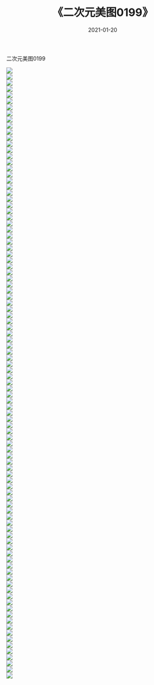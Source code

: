 ﻿---
layout: post
title:  《二次元美图0199》
date:   2021-01-20
img: http://imgx.orgx.ga/二次元/2021/二次元美图0199/000.jpg
categories: [美女, 清纯, 唯美]
---

二次元美图0199

 ![](http://imgx.orgx.ga/二次元/2021/二次元美图0199/001.jpg) <br>![](http://imgx.orgx.ga/二次元/2021/二次元美图0199/002.jpg) <br>![](http://imgx.orgx.ga/二次元/2021/二次元美图0199/003.jpg) <br>![](http://imgx.orgx.ga/二次元/2021/二次元美图0199/004.jpg) <br>![](http://imgx.orgx.ga/二次元/2021/二次元美图0199/005.jpg) <br>![](http://imgx.orgx.ga/二次元/2021/二次元美图0199/006.jpg) <br>![](http://imgx.orgx.ga/二次元/2021/二次元美图0199/007.jpg) <br>![](http://imgx.orgx.ga/二次元/2021/二次元美图0199/008.jpg) <br>![](http://imgx.orgx.ga/二次元/2021/二次元美图0199/009.jpg) <br>![](http://imgx.orgx.ga/二次元/2021/二次元美图0199/010.jpg) <br>![](http://imgx.orgx.ga/二次元/2021/二次元美图0199/011.jpg) <br>![](http://imgx.orgx.ga/二次元/2021/二次元美图0199/012.jpg) <br>![](http://imgx.orgx.ga/二次元/2021/二次元美图0199/013.jpg) <br>![](http://imgx.orgx.ga/二次元/2021/二次元美图0199/014.jpg) <br>![](http://imgx.orgx.ga/二次元/2021/二次元美图0199/015.jpg) <br>![](http://imgx.orgx.ga/二次元/2021/二次元美图0199/016.jpg) <br>![](http://imgx.orgx.ga/二次元/2021/二次元美图0199/017.jpg) <br>![](http://imgx.orgx.ga/二次元/2021/二次元美图0199/018.jpg) <br>![](http://imgx.orgx.ga/二次元/2021/二次元美图0199/019.jpg) <br>![](http://imgx.orgx.ga/二次元/2021/二次元美图0199/020.jpg) <br>![](http://imgx.orgx.ga/二次元/2021/二次元美图0199/021.jpg) <br>![](http://imgx.orgx.ga/二次元/2021/二次元美图0199/022.jpg) <br>![](http://imgx.orgx.ga/二次元/2021/二次元美图0199/023.jpg) <br>![](http://imgx.orgx.ga/二次元/2021/二次元美图0199/024.jpg) <br>![](http://imgx.orgx.ga/二次元/2021/二次元美图0199/025.jpg) <br>![](http://imgx.orgx.ga/二次元/2021/二次元美图0199/026.jpg) <br>![](http://imgx.orgx.ga/二次元/2021/二次元美图0199/027.jpg) <br>![](http://imgx.orgx.ga/二次元/2021/二次元美图0199/028.jpg) <br>![](http://imgx.orgx.ga/二次元/2021/二次元美图0199/029.jpg) <br>![](http://imgx.orgx.ga/二次元/2021/二次元美图0199/030.jpg) <br>![](http://imgx.orgx.ga/二次元/2021/二次元美图0199/031.jpg) <br>![](http://imgx.orgx.ga/二次元/2021/二次元美图0199/032.jpg) <br>![](http://imgx.orgx.ga/二次元/2021/二次元美图0199/033.jpg) <br>![](http://imgx.orgx.ga/二次元/2021/二次元美图0199/034.jpg) <br>![](http://imgx.orgx.ga/二次元/2021/二次元美图0199/035.jpg) <br>![](http://imgx.orgx.ga/二次元/2021/二次元美图0199/036.jpg) <br>![](http://imgx.orgx.ga/二次元/2021/二次元美图0199/037.jpg) <br>![](http://imgx.orgx.ga/二次元/2021/二次元美图0199/038.jpg) <br>![](http://imgx.orgx.ga/二次元/2021/二次元美图0199/039.jpg) <br>![](http://imgx.orgx.ga/二次元/2021/二次元美图0199/040.jpg) <br>![](http://imgx.orgx.ga/二次元/2021/二次元美图0199/041.jpg) <br>![](http://imgx.orgx.ga/二次元/2021/二次元美图0199/042.jpg) <br>![](http://imgx.orgx.ga/二次元/2021/二次元美图0199/043.jpg) <br>![](http://imgx.orgx.ga/二次元/2021/二次元美图0199/044.jpg) <br>![](http://imgx.orgx.ga/二次元/2021/二次元美图0199/045.jpg) <br>![](http://imgx.orgx.ga/二次元/2021/二次元美图0199/046.jpg) <br>![](http://imgx.orgx.ga/二次元/2021/二次元美图0199/047.jpg) <br>![](http://imgx.orgx.ga/二次元/2021/二次元美图0199/048.jpg) <br>![](http://imgx.orgx.ga/二次元/2021/二次元美图0199/049.jpg) <br>![](http://imgx.orgx.ga/二次元/2021/二次元美图0199/050.jpg) <br>![](http://imgx.orgx.ga/二次元/2021/二次元美图0199/051.jpg) <br>![](http://imgx.orgx.ga/二次元/2021/二次元美图0199/052.jpg) <br>![](http://imgx.orgx.ga/二次元/2021/二次元美图0199/053.jpg) <br>![](http://imgx.orgx.ga/二次元/2021/二次元美图0199/054.jpg) <br>![](http://imgx.orgx.ga/二次元/2021/二次元美图0199/055.jpg) <br>![](http://imgx.orgx.ga/二次元/2021/二次元美图0199/056.jpg) <br>![](http://imgx.orgx.ga/二次元/2021/二次元美图0199/057.jpg) <br>![](http://imgx.orgx.ga/二次元/2021/二次元美图0199/058.jpg) <br>![](http://imgx.orgx.ga/二次元/2021/二次元美图0199/059.jpg) <br>![](http://imgx.orgx.ga/二次元/2021/二次元美图0199/060.jpg) <br>![](http://imgx.orgx.ga/二次元/2021/二次元美图0199/061.jpg) <br>![](http://imgx.orgx.ga/二次元/2021/二次元美图0199/062.jpg) <br>![](http://imgx.orgx.ga/二次元/2021/二次元美图0199/063.jpg) <br>![](http://imgx.orgx.ga/二次元/2021/二次元美图0199/064.jpg) <br>![](http://imgx.orgx.ga/二次元/2021/二次元美图0199/065.jpg) <br>![](http://imgx.orgx.ga/二次元/2021/二次元美图0199/066.jpg) <br>![](http://imgx.orgx.ga/二次元/2021/二次元美图0199/067.jpg) <br>![](http://imgx.orgx.ga/二次元/2021/二次元美图0199/068.jpg) <br>![](http://imgx.orgx.ga/二次元/2021/二次元美图0199/069.jpg) <br>![](http://imgx.orgx.ga/二次元/2021/二次元美图0199/070.jpg) <br>![](http://imgx.orgx.ga/二次元/2021/二次元美图0199/071.jpg) <br>![](http://imgx.orgx.ga/二次元/2021/二次元美图0199/072.jpg) <br>![](http://imgx.orgx.ga/二次元/2021/二次元美图0199/073.jpg) <br>![](http://imgx.orgx.ga/二次元/2021/二次元美图0199/074.jpg) <br>![](http://imgx.orgx.ga/二次元/2021/二次元美图0199/075.jpg) <br>![](http://imgx.orgx.ga/二次元/2021/二次元美图0199/076.jpg) <br>![](http://imgx.orgx.ga/二次元/2021/二次元美图0199/077.jpg) <br>![](http://imgx.orgx.ga/二次元/2021/二次元美图0199/078.jpg) <br>![](http://imgx.orgx.ga/二次元/2021/二次元美图0199/079.jpg) <br>![](http://imgx.orgx.ga/二次元/2021/二次元美图0199/080.jpg) <br>![](http://imgx.orgx.ga/二次元/2021/二次元美图0199/081.jpg) <br>![](http://imgx.orgx.ga/二次元/2021/二次元美图0199/082.jpg) <br>![](http://imgx.orgx.ga/二次元/2021/二次元美图0199/083.jpg) <br>![](http://imgx.orgx.ga/二次元/2021/二次元美图0199/084.jpg) <br>![](http://imgx.orgx.ga/二次元/2021/二次元美图0199/085.jpg) <br>![](http://imgx.orgx.ga/二次元/2021/二次元美图0199/086.jpg) <br>![](http://imgx.orgx.ga/二次元/2021/二次元美图0199/087.jpg) <br>![](http://imgx.orgx.ga/二次元/2021/二次元美图0199/088.jpg) <br>![](http://imgx.orgx.ga/二次元/2021/二次元美图0199/089.jpg) <br>![](http://imgx.orgx.ga/二次元/2021/二次元美图0199/090.jpg) <br>![](http://imgx.orgx.ga/二次元/2021/二次元美图0199/091.jpg) <br>![](http://imgx.orgx.ga/二次元/2021/二次元美图0199/092.jpg) <br>![](http://imgx.orgx.ga/二次元/2021/二次元美图0199/093.jpg) <br>![](http://imgx.orgx.ga/二次元/2021/二次元美图0199/094.jpg) <br>![](http://imgx.orgx.ga/二次元/2021/二次元美图0199/095.jpg) <br>![](http://imgx.orgx.ga/二次元/2021/二次元美图0199/096.jpg) <br>![](http://imgx.orgx.ga/二次元/2021/二次元美图0199/097.jpg) <br>![](http://imgx.orgx.ga/二次元/2021/二次元美图0199/098.jpg) <br>![](http://imgx.orgx.ga/二次元/2021/二次元美图0199/099.jpg) <br>![](http://imgx.orgx.ga/二次元/2021/二次元美图0199/100.jpg) <br>